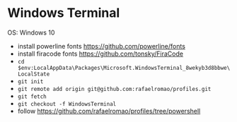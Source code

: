 # Windows Terminal

OS: Windows 10

- install powerline fonts https://github.com/powerline/fonts
- install firacode fonts https://github.com/tonsky/FiraCode
- `cd $env:LocalAppData\Packages\Microsoft.WindowsTerminal_8wekyb3d8bbwe\LocalState`
- `git init`
- `git remote add origin git@github.com:rafaelromao/profiles.git`
- `git fetch`
- `git checkout -f WindowsTerminal`
- follow https://github.com/rafaelromao/profiles/tree/powershell
